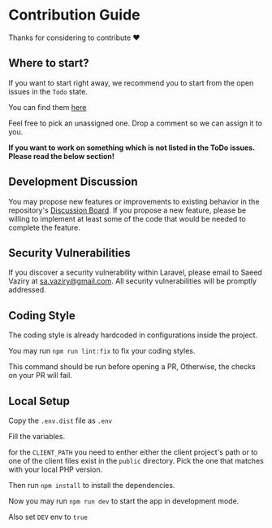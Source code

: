 # Contribution Guide

Thanks for considering to contribute ❤️

## Where to start?

If you want to start right away, we recommend you to start from the open issues in the `Todo` state.

You can find them [here](https://github.com/orgs/tweakphp/projects/1)

Feel free to pick an unassigned one. Drop a comment so we can assign it to you.

**If you want to work on something which is not listed in the ToDo issues. Please read the below section!**

## Development Discussion

You may propose new features or improvements to existing behavior in the repository's [Discussion Board](https://github.com/tweakphp/tweakphp/discussions). If you propose a new feature, please be willing to implement at least some of the code that would be needed to complete the feature.

## Security Vulnerabilities

If you discover a security vulnerability within Laravel, please email to Saeed Vaziry at sa.vaziry@gmail.com. All security vulnerabilities will be promptly addressed.

## Coding Style

The coding style is already hardcoded in configurations inside the project.

You may run `npm run lint:fix` to fix your coding styles.

This command should be run before opening a PR, Otherwise, the checks on your PR will fail.

## Local Setup

Copy the `.env.dist` file as `.env`

Fill the variables.

for the `CLIENT_PATH` you need to enther either the client project's path or to one of the client files exist in the `public` directory. Pick the one that matches with your local PHP version.

Then run `npm install` to install the dependencies.

Now you may run `npm run dev` to start the app in development mode.

Also set `DEV` env to `true`
